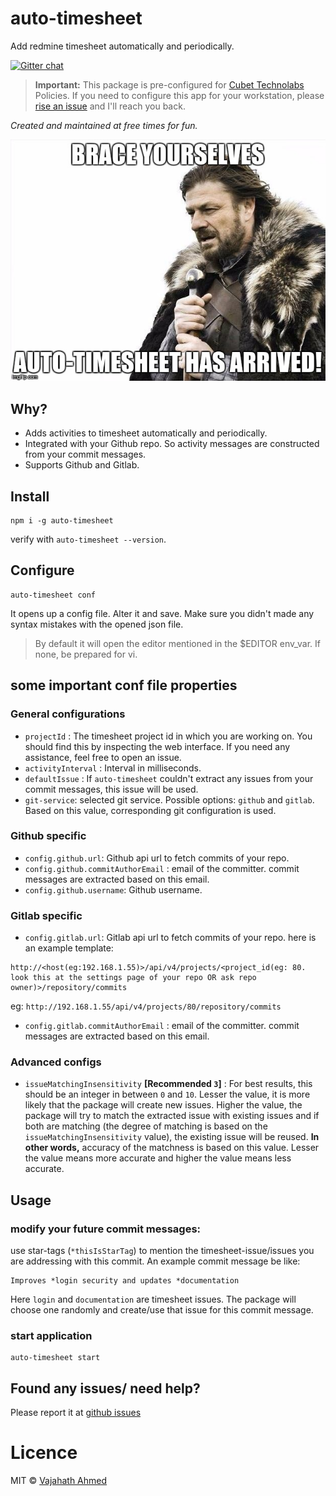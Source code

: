 # auto-timesheet
Add redmine timesheet automatically and periodically.

[![Gitter chat](https://badges.gitter.im/npm-sqlify/gitter.png)](https://gitter.im/auto-timesheet/Lobby?utm_source=share-link&utm_medium=link&utm_campaign=share-link)


> **Important:** This package is pre-configured for [Cubet Technolabs](http://cubettech.com/) Policies. If you need to configure this app for your workstation, please [rise an issue](https://github.com/vajahath/auto-timesheet/issues) and I'll reach you back.

*Created and maintained at free times for fun.*

![](media/arrived.jpg)

## Why?
- Adds activities to timesheet automatically and periodically.
- Integrated with your Github repo. So activity messages are constructed from your commit messages.
- Supports Github and Gitlab.

## Install
```
npm i -g auto-timesheet
```
verify with `auto-timesheet --version`.

## Configure
```
auto-timesheet conf
```
It opens up a config file. Alter it and save.
Make sure you didn't made any syntax mistakes with the opened json file.

> By default it will open the editor mentioned in the $EDITOR env_var. If none, be prepared for vi.

## some important conf file properties

### General configurations
- `projectId` : The timesheet project id in which you are working on. You should find this by inspecting the web interface. If you need any assistance, feel free to open an issue.
- `activityInterval` : Interval in milliseconds.
- `defaultIssue` : If `auto-timesheet` couldn't extract any issues from your commit messages, this issue will be used.
- `git-service`: selected git service. Possible options: `github` and `gitlab`. Based on this value, corresponding git configuration is used.
### Github specific
- `config.github.url`: Github api url to fetch commits of your repo.
- `config.github.commitAuthorEmail` : email of the committer. commit messages are extracted based on this email.
- `config.github.username`: Github username.

### Gitlab specific
- `config.gitlab.url`: Gitlab api url to fetch commits of your repo.
here is an example template: 
```
http://<host(eg:192.168.1.55)>/api/v4/projects/<project_id(eg: 80. look this at the settings page of your repo OR ask repo owner)>/repository/commits
```
eg: `http://192.168.1.55/api/v4/projects/80/repository/commits`
- `config.gitlab.commitAuthorEmail` : email of the committer. commit messages are extracted based on this email.

### Advanced configs
- `issueMatchingInsensitivity` **[Recommended `3`]** : For best results, this should be an integer in between `0` and `10`. Lesser the value, it is more likely that the package will create new issues. Higher the value, the package will try to match the extracted issue with existing issues and if both are matching (the degree of matching is based on the `issueMatchingInsensitivity` value), the existing issue will be reused. **In other words,** accuracy of the matchness is based on this value. Lesser the value means more accurate and higher the value means less accurate.

## Usage
### modify your future commit messages:
use star-tags (`*thisIsStarTag`) to mention the timesheet-issue/issues you are addressing with this commit.
An example commit message be like:
```
Improves *login security and updates *documentation 
```
Here `login` and `documentation` are timesheet issues. The package will choose one randomly and create/use that issue for this commit message.

### start application
```
auto-timesheet start
```

## Found any issues/ need help?
Please report it at [github issues](https://github.com/vajahath/auto-timesheet/issues)


# Licence
MIT &copy; [Vajahath Ahmed](https://twitter.com/vajahath7)
